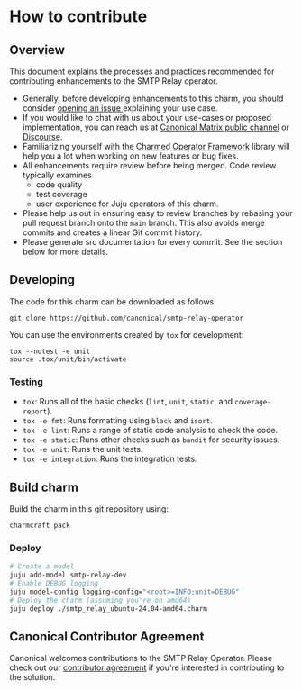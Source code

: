 # How to contribute

## Overview

This document explains the processes and practices recommended for contributing enhancements to the SMTP Relay operator.

- Generally, before developing enhancements to this charm, you should consider [opening an issue
  ](https://github.com/canonical/smtp-relay-operator/issues) explaining your use case.
- If you would like to chat with us about your use-cases or proposed implementation, you can reach
  us at [Canonical Matrix public channel](https://matrix.to/#/#charmhub-charmdev:ubuntu.com)
  or [Discourse](https://discourse.charmhub.io/).
- Familiarizing yourself with the [Charmed Operator Framework](https://juju.is/docs/sdk) library
  will help you a lot when working on new features or bug fixes.
- All enhancements require review before being merged. Code review typically examines
  - code quality
  - test coverage
  - user experience for Juju operators of this charm.
- Please help us out in ensuring easy to review branches by rebasing your pull request branch onto the `main` branch. This also avoids merge commits and creates a linear Git commit history.
- Please generate src documentation for every commit. See the section below for more details.

## Developing

The code for this charm can be downloaded as follows:

```
git clone https://github.com/canonical/smtp-relay-operator
```

You can use the environments created by `tox` for development:

```shell
tox --notest -e unit
source .tox/unit/bin/activate
```

### Testing

* `tox`: Runs all of the basic checks (`lint`, `unit`, `static`, and `coverage-report`).
* `tox -e fmt`: Runs formatting using `black` and `isort`.
* `tox -e lint`: Runs a range of static code analysis to check the code.
* `tox -e static`: Runs other checks such as `bandit` for security issues.
* `tox -e unit`: Runs the unit tests.
* `tox -e integration`: Runs the integration tests.

## Build charm

Build the charm in this git repository using:

```shell
charmcraft pack
```

### Deploy

```bash
# Create a model
juju add-model smtp-relay-dev
# Enable DEBUG logging
juju model-config logging-config="<root>=INFO;unit=DEBUG"
# Deploy the charm (assuming you're on amd64)
juju deploy ./smtp_relay_ubuntu-24.04-amd64.charm
```

## Canonical Contributor Agreement

Canonical welcomes contributions to the SMTP Relay Operator. Please check out our [contributor agreement](https://ubuntu.com/legal/contributors) if you're interested in contributing to the solution.
